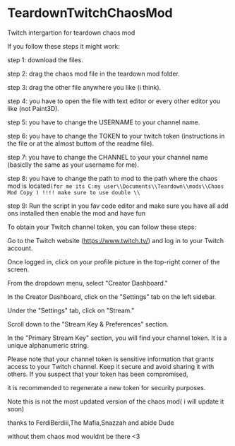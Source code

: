 # TeardownTwitchChaosMod
Twitch intergartion for teardown chaos mod
 
If you follow these steps it might work:

step 1: download the files.

step 2: drag the chaos mod file in the teardown mod folder.
 
step 3: drag the other file anywhere you like (i think).

step 4: you have to open the file with text editor or every other editor you like (not Paint3D).

step 5: you have to change the USERNAME to your channel name.

step 6: you have to change the TOKEN to your twitch token (instructions in the file or at the almost buttom of the readme file).

step 7: you have to change the CHANNEL to your your channel name (basiclly the same as your username for me).

step 8: you have to change the path to mod to the path where the chaos mod is located`(for me its C:my user\\Documents\\Teardown\\mods\\Chaos Mod Copy ) !!!! make sure to use double \\ `

step 9: Run the script in you fav code editor and make sure you have all add ons installed then enable the mod and have fun
 
 
To obtain your Twitch channel token, you can follow these steps:
 
 
Go to the Twitch website (https://www.twitch.tv/) and log in to your Twitch account.

Once logged in, click on your profile picture in the top-right corner of the screen.

From the dropdown menu, select "Creator Dashboard."

In the Creator Dashboard, click on the "Settings" tab on the left sidebar.

Under the "Settings" tab, click on "Stream."

Scroll down to the "Stream Key & Preferences" section.

In the "Primary Stream Key" section, you will find your channel token. It is a unique alphanumeric string.

Please note that your channel token is sensitive information that grants access to your Twitch channel. Keep it secure and avoid sharing it with others. If you suspect that your token has been compromised, 

it is recommended to regenerate a new token for security purposes.
 
 
Note this is not the most updated version of the chaos mod( i will update it soon)
 
 
thanks to FerdiBerdiii,The Mafia,Snazzah and abide Dude
 
without them chaos mod wouldnt be there
<3
